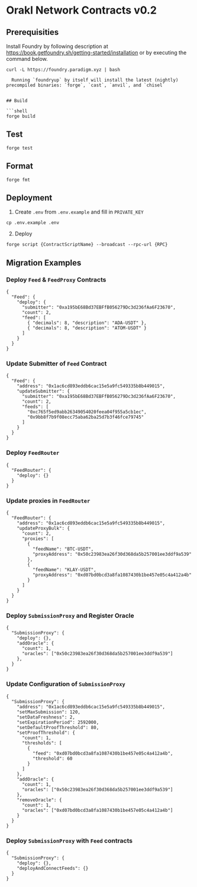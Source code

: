 # Orakl Network Contracts v0.2

## Prerequisities

Install Foundry by following description at https://book.getfoundry.sh/getting-started/installation or by executing the command below.

```shell
curl -L https://foundry.paradigm.xyz | bash

  Running `foundryup` by itself will install the latest (nightly) precompiled binaries: `forge`, `cast`, `anvil`, and `chisel`


## Build

```shell
forge build
```

## Test

```shell
forge test
```

## Format

```shell
forge fmt
```

## Deployment

1. Create `.env` from `.env.example` and fill in `PRIVATE_KEY`

```
cp .env.example .env
```

2. Deploy

```shell
forge script {ContractScriptName} --broadcast --rpc-url {RPC}
```

## Migration Examples

### Deploy `Feed` & `FeedProxy` Contracts

```
{
  "Feed": {
    "deploy": {
      "submitter": "0xa195bE68Bd37EBFfB056279Dc3d236fAa6F23670",
      "count": 2,
      "feed": [
        { "decimals": 8, "description": "ADA-USDT" },
        { "decimals": 8, "description": "ATOM-USDT" }
      ]
    }
  }
}
```

### Update Submitter of `Feed` Contract

```
{
  "Feed": {
    "address": "0x1ac6cd893eddb6cac15e5a9fc549335b8b449015",
    "updateSubmitter": {
      "submitter": "0xa195bE68Bd37EBFfB056279Dc3d236fAa6F23670",
      "count": 2,
      "feeds": [
        "0xc765f5ed9abb26349054020feea04f955a5cb1ec",
        "0x9bb8f7b9f08ecc75aba62ba25d7b3f46fce79745"
      ]
    }
  }
}
```

### Deploy `FeedRouter`

```
{
  "FeedRouter": {
    "deploy": {}
  }
}

```

### Update proxies in `FeedRouter`

```
{
  "FeedRouter": {
    "address": "0x1ac6cd893eddb6cac15e5a9fc549335b8b449015",
    "updateProxyBulk": {
      "count": 2,
      "proxies": [
        {
          "feedName": "BTC-USDT",
          "proxyAddress": "0x50c23983ea26f30d368da5b257001ee3ddf9a539"
        },
        {
          "feedName": "KLAY-USDT",
          "proxyAddress": "0xd07bd0bcd3a8fa1087430b1be457e05c4a412a4b"
        }
      ]
    }
  }
}
```

### Deploy `SubmissionProxy` and Register Oracle

```
{
  "SubmissionProxy": {
    "deploy": {},
    "addOracle": {
      "count": 1,
      "oracles": ["0x50c23983ea26f30d368da5b257001ee3ddf9a539"]
    },
  }
}
```

### Update Configuration of `SubmissionProxy`

```
{
  "SubmissionProxy": {
    "address": "0x1ac6cd893eddb6cac15e5a9fc549335b8b449015",
    "setMaxSubmission": 120,
    "setDataFreshness": 2,
    "setExpirationPeriod": 2592000,
    "setDefaultProofThreshold": 80,
    "setProofThreshold": {
      "count": 1,
      "thresholds": [
        {
          "feed": "0xd07bd0bcd3a8fa1087430b1be457e05c4a412a4b",
          "threshold": 60
        }
      ]
    },
    "addOracle": {
      "count": 1,
      "oracles": ["0x50c23983ea26f30d368da5b257001ee3ddf9a539"]
    },
    "removeOracle": {
      "count": 1,
      "oracles": ["0xd07bd0bcd3a8fa1087430b1be457e05c4a412a4b"]
    }
  }
}
```

### Deploy `SubmissionProxy` with `Feed` contracts

```
{
  "SubmissionProxy": {
    "deploy": {},
    "deployAndConnectFeeds": {}
  }
}
```
